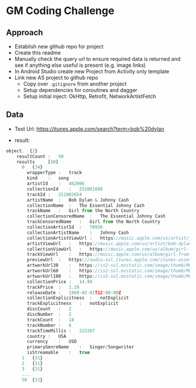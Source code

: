 # GM Coding Challenge

## Approach

- Establish new github repo for project
- Create this readme
- Manually check the query url to ensure required data is returned and see if anything else useful is present (e.g. image links)
- In Android Studio create new Project from Activity only template
- Link new AS project to github repo
    - Copy over `.gitignore` from another project
    - Setup dependencies for coroutines and dagger
    - Setup initial inject: OkHttp, Retrofit, NetworkArtistFetch
    



## Data
- Test Url: https://itunes.apple.com/search?term=bob%20dylan

- result:

```javascript
object.  {2}
    resultCount	:	50
    results		[50]
      0   {34}
        wrapperType	:	track
        kind	:	song
        artistId	:	462006
        collectionId	:	251001680
        trackId	:	251002654
        artistName	:	Bob Dylan & Johnny Cash
        collectionName	:	The Essential Johnny Cash
        trackName	:	Girl from the North Country
        collectionCensoredName	:	The Essential Johnny Cash
        trackCensoredName	:	Girl from the North Country
        collectionArtistId	:	70936
        collectionArtistName	:	Johnny Cash
        collectionArtistViewUrl	:	https://music.apple.com/us/artist/johnny-cash/70936?uo=4
        artistViewUrl	:	https://music.apple.com/us/artist/bob-dylan/462006?uo=4
        collectionViewUrl	:	https://music.apple.com/us/album/girl-from-the-north-country/251001680?i=251002654&uo=4
        trackViewUrl	:	https://music.apple.com/us/album/girl-from-the-north-country/251001680?i=251002654&uo=4
        previewUrl	:	https://audio-ssl.itunes.apple.com/itunes-assets/Music/ee/c1/8f/mzi.ghrtrjno.aac.p.m4a
        artworkUrl30	:	https://is2-ssl.mzstatic.com/image/thumb/Music3/v4/13/ae/73/13ae735e-33d0-1480-f51b-4150d4a45696/source/30x30bb.jpg
        artworkUrl60	:	https://is2-ssl.mzstatic.com/image/thumb/Music3/v4/13/ae/73/13ae735e-33d0-1480-f51b-4150d4a45696/source/60x60bb.jpg
        artworkUrl100	:	https://is2-ssl.mzstatic.com/image/thumb/Music3/v4/13/ae/73/13ae735e-33d0-1480-f51b-4150d4a45696/source/100x100bb.jpg
        collectionPrice	:	14.99
        trackPrice	:	1.29
        releaseDate	:	1969-02-01T12:00:00Z
        collectionExplicitness	:	notExplicit
        trackExplicitness	:	notExplicit
        discCount	:	2
        discNumber	:	2
        trackCount	:	18
        trackNumber	:	6
        trackTimeMillis	:	222267
        country	:	USA
        currency	:	USD
        primaryGenreName	:	Singer/Songwriter
        isStreamable	:	true
      1   {31}
      2   {31}
      3   {31}
      ...
      50  {31}
```
